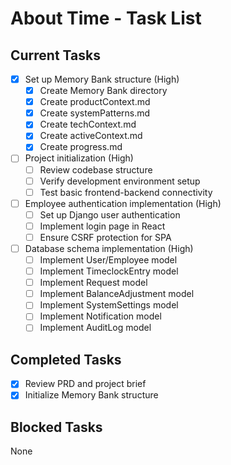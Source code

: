 # About Time - Task List

## Current Tasks

- [x] Set up Memory Bank structure (High)
  - [x] Create Memory Bank directory
  - [x] Create productContext.md
  - [x] Create systemPatterns.md
  - [x] Create techContext.md
  - [x] Create activeContext.md
  - [x] Create progress.md

- [ ] Project initialization (High)
  - [ ] Review codebase structure
  - [ ] Verify development environment setup
  - [ ] Test basic frontend-backend connectivity

- [ ] Employee authentication implementation (High)
  - [ ] Set up Django user authentication
  - [ ] Implement login page in React
  - [ ] Ensure CSRF protection for SPA

- [ ] Database schema implementation (High)
  - [ ] Implement User/Employee model
  - [ ] Implement TimeclockEntry model
  - [ ] Implement Request model
  - [ ] Implement BalanceAdjustment model
  - [ ] Implement SystemSettings model
  - [ ] Implement Notification model
  - [ ] Implement AuditLog model

## Completed Tasks

- [x] Review PRD and project brief
- [x] Initialize Memory Bank structure

## Blocked Tasks

None
